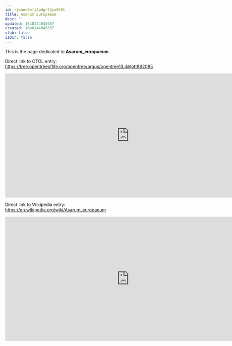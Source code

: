 ```yaml
---
id: rjwanc0efj4pdgr74ya0f0l
title: Asarum Europaeum
desc: ''
updated: 1648144045657
created: 1648144045657
stub: false
isDir: false
---
```

This is the page dedicated to **Asarum_europaeum**


Direct link to OTOL entry: https://tree.opentreeoflife.org/opentree/argus/opentree13.4@ott882085



<html>
    <body>
    <iframe src="https://tree.opentreeoflife.org/opentree/argus/opentree13.4@ott882085"
    width="800" height="400" frameborder="0" allowfullscreen> </iframe>
    </body>
</html>
    


Direct link to Wikipedia entry: https://en.wikipedia.org/wiki/Asarum_europaeum



<html>
    <body>
    <iframe src="https://en.wikipedia.org/wiki/Asarum_europaeum"
    width="800" height="400" frameborder="0" allowfullscreen> </iframe>
    </body>
</html>
    
